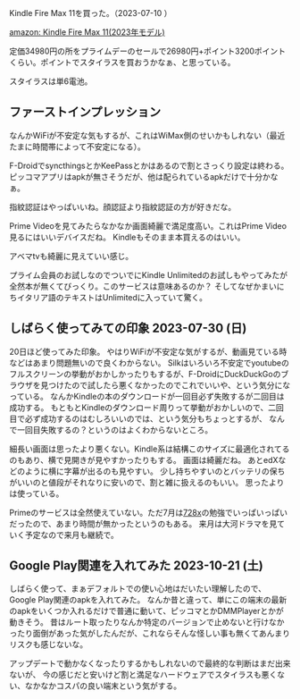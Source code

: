 Kindle Fire Max 11を買った。（2023-07-10 ）

[amazon: Kindle Fire Max 11(2023年モデル)](https://amzn.to/3XT3Y1s)

定価34980円の所をプライムデーのセールで26980円+ポイント3200ポイントくらい。ポイントでスタイラスを買おうかなぁ、と思っている。

スタイラスは単6電池。

## ファーストインプレッション

なんかWiFiが不安定な気もするが、これはWiMax側のせいかもしれない（最近たまに時間帯によって不安定になる）。

F-DroidでsyncthingsとかKeePassとかはあるので割とさっくり設定は終わる。
ピッコマアプリはapkが無さそうだが、他は配られているapkだけで十分かなぁ。

指紋認証はやっぱいいね。顔認証より指紋認証の方が好きだな。

Prime Videoを見てみたらなかなか画面綺麗で満足度高い。これはPrime Video見るにはいいデバイスだね。
Kindleもそのまま本買えるのはいい。

アベマtvも綺麗に見えていい感じ。

プライム会員のお試しなのでついでにKindle Unlimitedのお試しもやってみたが全然本が無くてびっくり。このサービスは意味あるのか？
そしてなぜかまいにちイタリア語のテキストはUnlimitedに入っていて驚く。

## しばらく使ってみての印象 2023-07-30 (日)

20日ほど使ってみた印象。
やはりWiFiが不安定な気がするが、動画見ている時などはあまり問題無いので良くわからない。
Silkはいろいろ不安定でyoutubeのフルスクリーンの挙動がおかしかったりもするが、F-DroidにDuckDuckGoのブラウザを見つけたので試したら悪くなかったのでこれでいいや、という気分になっている。
なんかKindleの本のダウンロードが一回目必ず失敗するが二回目は成功する。
もともとKindleのダウンロード周りって挙動がおかしいので、二回目で必ず成功するのはむしろいいのでは、という気分もちょっとするが、
なんで一回目失敗するの？というのはよくわからないところ。

細長い画面は思ったより悪くない。Kindle系は結構このサイズに最適化されてるのもあり、横で見開きが見やすかったりもする。
画面は綺麗だね。
あとedXなどのように横に字幕が出るのも見やすい。
少し持ちやすいのとバッテリの保ちがいいのと値段がそれなりに安いので、割と雑に扱えるのもいい。
思ったよりは使っている。

Primeのサービスは全然使えていない。ただ7月は[728x](728x)の勉強でいっぱいっぱいだったので、あまり時間が無かったというのもある。
来月は大河ドラマを見ていく予定なので来月も継続で。

## Google Play関連を入れてみた 2023-10-21 (土)

しばらく使って、まぁデフォルトでの使い心地はだいたい理解したので、Google Play関連のapkを入れてみた。
なんか昔と違って、単にこの端末の最新のapkをいくつか入れるだけで普通に動いて、ピッコマとかDMMPlayerとかが動きそう。
昔はルート取ったりなんか特定のバージョンで止めないと行けなかったり面倒があった気がしたんだが、これならそんな怪しい事も無くてあんまりリスクも感じないな。

アップデートで動かなくなったりするかもしれないので最終的な判断はまだ出来ないが、
今の感じだと安いけど割と満足なハードウェアでスタイラスも悪くない、なかなかコスパの良い端末という気がする。